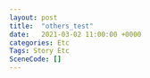 ```yaml
---
layout: post
title:  "others_test"
date:   2021-03-02 11:00:00 +0000
categories: Etc
Tags: Story Etc
SceneCode: []
---
```

